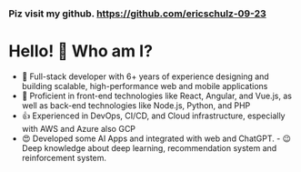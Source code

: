 ### Piz visit my github. https://github.com/ericschulz-09-23

#  Hello! 👋 Who am I?

- 🔭 Full-stack developer with 6+ years of experience designing and building scalable, high-performance web and mobile applications
- 🌱 Proficient in front-end technologies like React, Angular, and Vue.js, as well as back-end technologies like Node.js, Python, and PHP
- 👍 Experienced in DevOps, CI/CD, and Cloud infrastructure, especially with AWS and Azure also GCP
- 😍 Developed some AI Apps and integrated with web and ChatGPT. - 😉 Deep knowledge about deep learning, recommendation system and reinforcement system.


